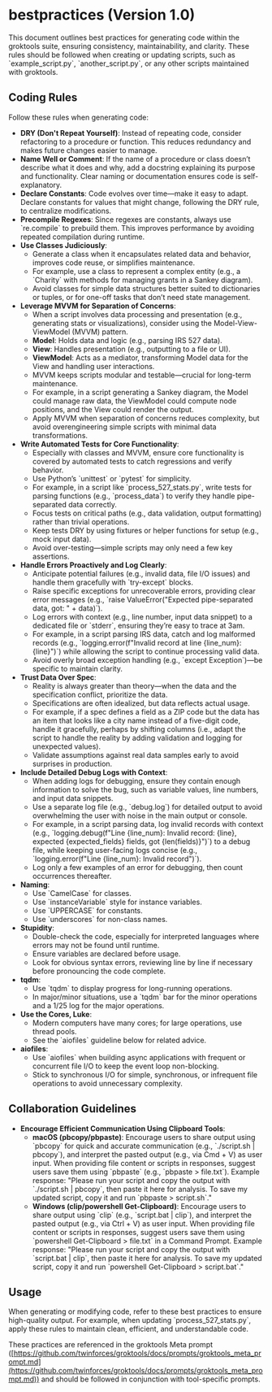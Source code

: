 # bestpractices (Version 1.0)

This document outlines best practices for generating code within the groktools suite, ensuring consistency, maintainability, and clarity. These rules should be followed when creating or updating scripts, such as \`example_script.py\`, \`another_script.py\`, or any other scripts maintained with groktools.

## Coding Rules

Follow these rules when generating code:

- **DRY (Don't Repeat Yourself)**: Instead of repeating code, consider refactoring to a procedure or function. This reduces redundancy and makes future changes easier to manage.
- **Name Well or Comment**: If the name of a procedure or class doesn’t describe what it does and why, add a docstring explaining its purpose and functionality. Clear naming or documentation ensures code is self-explanatory.
- **Declare Constants**: Code evolves over time—make it easy to adapt. Declare constants for values that might change, following the DRY rule, to centralize modifications.
- **Precompile Regexes**: Since regexes are constants, always use \`re.compile\` to prebuild them. This improves performance by avoiding repeated compilation during runtime.
- **Use Classes Judiciously**:
  - Generate a class when it encapsulates related data and behavior, improves code reuse, or simplifies maintenance.
  - For example, use a class to represent a complex entity (e.g., a \`Charity\` with methods for managing grants in a Sankey diagram).
  - Avoid classes for simple data structures better suited to dictionaries or tuples, or for one-off tasks that don’t need state management.
- **Leverage MVVM for Separation of Concerns**:
  - When a script involves data processing and presentation (e.g., generating stats or visualizations), consider using the Model-View-ViewModel (MVVM) pattern.
  - **Model**: Holds data and logic (e.g., parsing IRS 527 data).
  - **View**: Handles presentation (e.g., outputting to a file or UI).
  - **ViewModel**: Acts as a mediator, transforming Model data for the View and handling user interactions.
  - MVVM keeps scripts modular and testable—crucial for long-term maintenance.
  - For example, in a script generating a Sankey diagram, the Model could manage raw data, the ViewModel could compute node positions, and the View could render the output.
  - Apply MVVM when separation of concerns reduces complexity, but avoid overengineering simple scripts with minimal data transformations.
- **Write Automated Tests for Core Functionality**:
  - Especially with classes and MVVM, ensure core functionality is covered by automated tests to catch regressions and verify behavior.
  - Use Python’s \`unittest\` or \`pytest\` for simplicity.
  - For example, in a script like \`process_527_stats.py\`, write tests for parsing functions (e.g., \`process_data\`) to verify they handle pipe-separated data correctly.
  - Focus tests on critical paths (e.g., data validation, output formatting) rather than trivial operations.
  - Keep tests DRY by using fixtures or helper functions for setup (e.g., mock input data).
  - Avoid over-testing—simple scripts may only need a few key assertions.
- **Handle Errors Proactively and Log Clearly**:
  - Anticipate potential failures (e.g., invalid data, file I/O issues) and handle them gracefully with \`try-except\` blocks.
  - Raise specific exceptions for unrecoverable errors, providing clear error messages (e.g., \`raise ValueError("Expected pipe-separated data, got: " + data)\`).
  - Log errors with context (e.g., line number, input data snippet) to a dedicated file or \`stderr\`, ensuring they’re easy to trace at 3am.
  - For example, in a script parsing IRS data, catch and log malformed records (e.g., \`logging.error(f"Invalid record at line {line_num}: {line}")\`) while allowing the script to continue processing valid data.
  - Avoid overly broad exception handling (e.g., \`except Exception\`)—be specific to maintain clarity.
- **Trust Data Over Spec**:
  - Reality is always greater than theory—when the data and the specification conflict, prioritize the data.
  - Specifications are often idealized, but data reflects actual usage.
  - For example, if a spec defines a field as a ZIP code but the data has an item that looks like a city name instead of a five-digit code, handle it gracefully, perhaps by shifting columns (i.e., adapt the script to handle the reality by adding validation and logging for unexpected values).
  - Validate assumptions against real data samples early to avoid surprises in production.
- **Include Detailed Debug Logs with Context**:
  - When adding logs for debugging, ensure they contain enough information to solve the bug, such as variable values, line numbers, and input data snippets.
  - Use a separate log file (e.g., \`debug.log\`) for detailed output to avoid overwhelming the user with noise in the main output or console.
  - For example, in a script parsing data, log invalid records with context (e.g., \`logging.debug(f"Line {line_num}: Invalid record: {line}, expected {expected_fields} fields, got {len(fields)}")\`) to a debug file, while keeping user-facing logs concise (e.g., \`logging.error(f"Line {line_num}: Invalid record")\`).
  - Log only a few examples of an error for debugging, then count occurrences thereafter.
- **Naming**:
  - Use \`CamelCase\` for classes.
  - Use \`instanceVariable\` style for instance variables.
  - Use \`UPPERCASE\` for constants.
  - Use \`underscores\` for non-class names.
- **Stupidity**:
  - Double-check the code, especially for interpreted languages where errors may not be found until runtime.
  - Ensure variables are declared before usage.
  - Look for obvious syntax errors, reviewing line by line if necessary before pronouncing the code complete.
- **tqdm**:
  - Use \`tqdm\` to display progress for long-running operations.
  - In major/minor situations, use a \`tqdm\` bar for the minor operations and a 1/25 log for the major operations.
- **Use the Cores, Luke**:
  - Modern computers have many cores; for large operations, use thread pools.
  - See the \`aiofiles\` guideline below for related advice.
- **aiofiles**:
  - Use \`aiofiles\` when building async applications with frequent or concurrent file I/O to keep the event loop non-blocking.
  - Stick to synchronous I/O for simple, synchronous, or infrequent file operations to avoid unnecessary complexity.

## Collaboration Guidelines

- **Encourage Efficient Communication Using Clipboard Tools**:
  - **macOS (pbcopy/pbpaste)**: Encourage users to share output using \`pbcopy\` for quick and accurate communication (e.g., \`./script.sh | pbcopy\`), and interpret the pasted output (e.g., via Cmd + V) as user input. When providing file content or scripts in responses, suggest users save them using \`pbpaste\` (e.g., \`pbpaste > file.txt\`). Example response: "Please run your script and copy the output with \`./script.sh | pbcopy\`, then paste it here for analysis. To save my updated script, copy it and run \`pbpaste > script.sh\`."
  - **Windows (clip/powershell Get-Clipboard)**: Encourage users to share output using \`clip\` (e.g., \`script.bat | clip\`), and interpret the pasted output (e.g., via Ctrl + V) as user input. When providing file content or scripts in responses, suggest users save them using \`powershell Get-Clipboard > file.txt\` in a Command Prompt. Example response: "Please run your script and copy the output with \`script.bat | clip\`, then paste it here for analysis. To save my updated script, copy it and run \`powershell Get-Clipboard > script.bat\`."

## Usage

When generating or modifying code, refer to these best practices to ensure high-quality output. For example, when updating \`process_527_stats.py\`, apply these rules to maintain clean, efficient, and understandable code.

These practices are referenced in the groktools Meta prompt ([https://github.com/twinforces/groktools/docs/prompts/groktools_meta_prompt.md](https://github.com/twinforces/groktools/docs/prompts/groktools_meta_prompt.md)) and should be followed in conjunction with tool-specific prompts.
